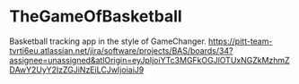 # TheGameOfBasketball
Basketball tracking app in the style of GameChanger.
https://pitt-team-tvrti6eu.atlassian.net/jira/software/projects/BAS/boards/34?assignee=unassigned&atlOrigin=eyJpIjoiYTc3MGFkOGJlOTUxNGZkMzhmZDAwY2UyY2IzZGJiNzEiLCJwIjoiaiJ9
